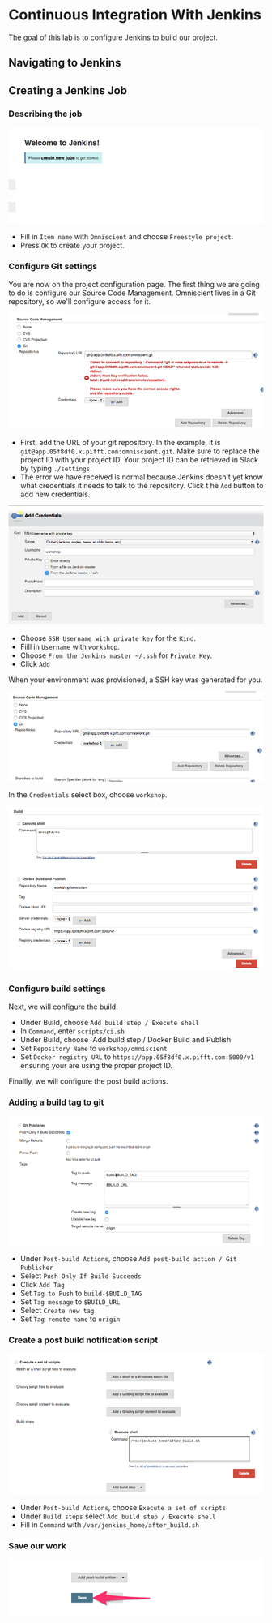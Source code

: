# Continuous Integration With Jenkins

The goal of this lab is to configure Jenkins to build our project.

## Navigating to Jenkins

## Creating a Jenkins Job

### Describing the job
![create job](create_job.png)

* Fill in `Item name` with `Omniscient` and choose `Freestyle project`.
* Press `OK` to create your project.

### Configure Git settings

You are now on the project configuration page. The first thing we are going to do is configure
our Source Code Management. Omniscient lives in a Git repository, so we'll configure access for it.

![git1](git1.png)

* First, add the URL of your git repository. In the example, it is `git@app.05f8df0.x.pifft.com:omniscient.git`.
Make sure to replace the project ID with your project ID. Your project ID can be retrieved in Slack by
typing `./settings`.
* The error we have received is normal because Jenkins doesn't yet know what credentials it needs to talk
to the repository. Click t he `Add` button to add new credentials.

![git2](git2.png)

* Choose `SSH Username with private key` for the `Kind`.
* Fiill in `Username` with `workshop`.
* Choose `From the Jenkins master ~/.ssh` for `Private Key`.
* Click `Add`

When your environment was provisioned, a SSH key was generated for you.

![git3](git3.png)

In the `Credentials` select box, choose `workshop`.

![build1](build1.png)

### Configure build settings

Next, we will configure the build.

* Under Build, choose `Add build step / Execute shell`
* In `Command`, enter `scripts/ci.sh`
* Under Build, choose `Add build step / Docker Build and Publish
* Set `Repository Name` to `workshop/omniscient`
* Set `Docker registry URL` to `https://app.05f8df0.x.pifft.com:5000/v1` ensuring your are using the proper
project ID.

Finallly, we will configure the post build actions.

### Adding a build tag to git

![post1](post1.png)

* Under `Post-build Actions`, choose `Add post-build action / Git Publisher`
* Select `Push Only If Build Succeeds`
* Click `Add Tag`
* Set `Tag to Push` to `build-$BUILD_TAG`
* Set `Tag message` to `$BUILD_URL`
* Select `Create new tag`
* Set `Tag remote name` to `origin`

### Create a post build notification script

![post2](post2.png)

* Under `Post-build Actions`, choose `Execute a set of scripts`
* Under `Build steps` select `Add build step / Execute shell`
* Fill in `Command` with `/var/jenkins_home/after_build.sh`

### Save our work

![finish](finish.png)


